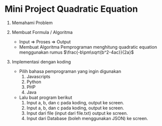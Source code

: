 # Mini Project Quadratic Equation

1. Memahami Problem

2. Membuat Formula / Algoritma

   - Input => Proses => Output
   - Membuat Algoritma Pemprograman menghitung quadratic equation menggunakan rumus $\frac{-b\pm\sqrt{b^2-4ac}}{2a}$

3. Implementasi dengan koding
   - Pilih bahasa pemprograman yang ingin digunakan
     1. Javascripts
     2. Python
     3. PHP
     4. Java
   - Lalu buat program berikut
     1. Input a, b, dan c pada koding, output ke screen.
     2. Input a, b, dan c pada koding, output ke screen.
     3. Input dari file (input dari file.txt) output ke screen.
     4. Input dari Database (boleh menggunakan JSON) ke screen.
